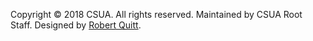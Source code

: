 Copyright © 2018 CSUA. All rights reserved. Maintained by CSUA Root Staff.
Designed by [Robert Quitt](https://robertquitt.github.io/).
